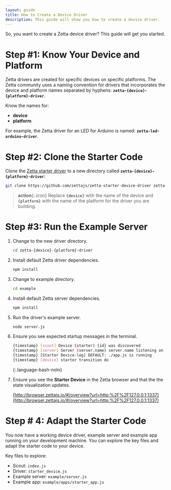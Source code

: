 ```yaml
---
layout: guide
title: How to Create a Device Driver
description: This guide will show you how to create a device driver.
---
```


So, you want to create a Zetta device driver? This guide will get you started.

# Step #1: Know Your Device and Platform

Zetta drivers are created for specific devices on specific platforms. The Zetta community uses a naming convention for drivers that incorporates the device and platform names separated by hyphens: **`zetta-{device}-{platform}-driver`**. 

Know the names for:

* **device**
* **platform**

For example, the Zetta driver for an LED for Arduino is named: **`zetta-led-arduino-driver`**.

# Step #2: Clone the Starter Code

Clone the [Zetta starter driver](https://github.com/zettajs/zetta-starter-device-driver) to a new directory called **`zetta-{device}-{platform}-driver`**:

```bash
git clone https://github.com/zettajs/zetta-starter-device-driver zetta-{device}-{platform}-driver
```

> **action**{:.icon} Replace **`{device}`** with the name of the device and **`{platform}`** with the name of the platform for the driver you are building.

# Step #3: Run the Example Server

1. Change to the new driver directory.

   ```bash
   cd zetta-{device}-{platform}-driver
   ```

1. Install default Zetta driver dependencies.

   ```bash
   npm install
   ```

1. Change to example directory.

   ```bash
   cd example
   ```

1. Install default Zetta server dependencies.

   ```bash
   npm install
   ```

1. Run the driver's example server.

   ```bash
   node server.js
   ```

1. Ensure you see expected startup messages in the terminal.

   ```bash
   {timestamp} [scout] Device (starter) {id} was discovered
   {timestamp} [server] Server (server.name) server.name listening on http://127.0.0.1:1337
   {timestamp} [Starter Device-log] DEFAULT: ./app.js is running
   {timestamp} [device] starter transition do   
   ```
   {:.language-bash-noln}
   
1. Ensure you see the **Starter Device** in the Zetta browser and that the the state visualization updates.

   [http://browser.zettajs.io/#/overview?url=http:%2F%2F127.0.0.1:1337](http://browser.zettajs.io/#/overview?url=http:%2F%2F127.0.0.1:1337)

# Step # 4: Adapt the Starter Code

You now have a working device driver, example server and example app running on your development machine. You can explore the key files and adapt the starter code to your device. 

Key files to explore:

* Scout: `index.js`
* Driver: `starter_device.js`
* Example server: `example/server.js`
* Example app: `example/apps/starter_app.js`